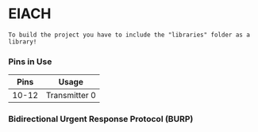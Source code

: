 # EIACH

```To build the project you have to include the "libraries" folder as a library!```

### Pins in Use

|   Pins    |   Usage                       |
|-----------|-------------------------------|
|   10-12   |   Transmitter 0               |

### Bidirectional Urgent Response Protocol (BURP)
